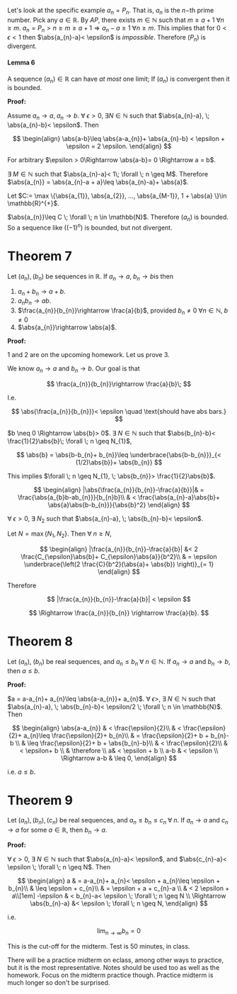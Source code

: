 Let's look at the specific example $a_{n}= P_{n}$. That is, $a_{n}$ is the $n-$th prime number. Pick any $a \in \mathbb{R}$. By $AP$, there exists $m \in \mathbb{N}$ such that $m \geq a + 1\; \forall n \geq m$. $a_{n}= P_{n}> n \geq m \geq a + 1\Rightarrow a_{n}-a \geq 1 \; \forall n \geq m$. This implies that for $0 < \epsilon < 1$ then $\abs{a_{n}-a}< \epsilon$ is *impossible*. Therefore $(P_{n})$ is divergent.

#### Lemma 6

A sequence $(a_{n})\in \mathbb{R}$ can have *at most* one limit; If $(a_{n})$ is convergent then it is bounded.

**Proof:**

Assume $a_{n}\rightarrow a, \; a_{n}\rightarrow b$. $\forall \; \epsilon > 0, \; \exists N \in \mathbb{N}$ such that $\abs{a_{n}-a}, \; \abs{a_{n}-b}< \epsilon$. Then

$$
\begin{align}
\abs{a-b}\leq \abs{a-a_{n}}+ \abs{a_{n}-b} < \epsilon + \epsilon = 2 \epsilon.
\end{align}
$$

For arbitrary $\epsilon > 0\Rightarrow \abs{a-b}= 0 \Rightarrow a = b$. 

$\exists \; M \in \mathbb{N}$ such that $\abs{a_{n}-a}< 1\; \forall \; n \geq M$. Therefore $\abs{a_{n}} = \abs{a_{n}-a + a}\leq \abs{a_{n}-a}+ \abs{a}$.

Let $C:= \max \{\abs{a_{1}}, \abs{a_{2}}, ..., \abs{a_{M-1}}, 1 + \abs{a} \}\in \mathbb{R}^{+}$.

$\abs{a_{n}}\leq C \; \forall \; n \in \mathbb{N}$. Therefore $(a_{n})$ is bounded. So a sequence like $((-1)^{n})$ is bounded, but not divergent.

# Theorem 7

Let $(a_{n}), (b_{n})$ be sequences in $\mathbb{R}$. If $a_{n}\rightarrow a, \; b_{n}\rightarrow b$is then
1. $a_{n}+ b_{n}\rightarrow a + b$.
2. $a_{n}b_{n}\rightarrow ab$.
3. $\frac{a_{n}}{b_{n}}\rightarrow \frac{a}{b}$, provided $b_{n}\neq 0 \; \forall n \in \mathbb{N}, \; b\neq 0$
4. $\abs{a_{n}}\rightarrow \abs{a}$.

**Proof:**

1 and 2 are on the upcoming homework. Let us prove 3.

We know $a_{n}\rightarrow a$ and $b_{n}\rightarrow b$. Our goal is that

$$
\frac{a_{n}}{b_{n}}\rightarrow \frac{a}{b}\;
$$

I.e.

$$
\abs{\frac{a_{n}}{b_{n}}}< \epsilon \quad \text{should have abs bars.}
$$

$b \neq 0 \Rightarrow \abs{b}> 0$. $\exists \; N \in \mathbb{N}$ such that $\abs{b_{n}-b}< \frac{1}{2}\abs{b}\; \forall \; n \geq N_{1}$,

$$
\abs{b} = \abs{b-b_{n}+ b_{n}}\leq \underbrace{\abs{b-b_{n}}}_{< (1/2)\abs{b}}+ \abs{b_{n}}
$$

This implies $\forall \; n \geq N_{1}, \; \abs{b_{n}}> \frac{1}{2}\abs{b}$.

$$
\begin{align}
|\abs{\frac{a_{n}}{b_{n}}-\frac{a}{b}}|& = \frac{\abs{a_{b}b-ab_{n}}}{b_{n}b}\\
& < \frac{\abs{a_{n}-a}\abs{b}+ \abs{a}\abs{b-b_{n}}}{\abs{b}^2}
\end{align}
$$

$\forall \; \epsilon > 0, \; \exists \; N_{2}$ such that $\abs{a_{n}-a}, \; \abs{b_{n}-b}< \epsilon$.

Let $N = \max \{N_{1}, N_{2}\}$. Then $\forall \; n \geq N$,

$$
\begin{align}
|\frac{a_{n}}{b_{n}}-\frac{a}{b}| &< 2 \frac{C_{\epsilon}\abs{b}+ C_{\epsilon}\abs{a}}{b^2}\\
& = \epsilon \underbrace{\left(2 \frac{C}{b^2}(\abs{a}+ \abs{b}) \right)}_{= 1}
\end{align}
$$

Therefore

$$
|\frac{a_{n}}{b_{n}}-\frac{a}{b}| < \epsilon
$$

$$
\Rightarrow \frac{a_{n}}{b_{n}} \rightarrow \frac{a}{b}.
$$

# Theorem 8

Let $(a_{n}), \; (b_{n})$ be real sequences, and $a_{n}\leq b_{n}\; \forall \; n \in \mathbb{N}$. If $a_{n}\rightarrow a$ and $b_{n}\rightarrow b$, then $a \leq b$.

**Proof:**

$a = a-a_{n}+ a_{n}\leq \abs{a-a_{n}}+ a_{n}$. $\forall \; \epsilon >, \; \exists \; N \in \mathbb{N}$ such that $\abs{a_{n}-a}, \; \abs{b_{n}-b}< \epsilon/2 \; \forall \; n \in \mathbb{N}$. Then

$$
\begin{align}
\abs{a-a_{n}} & < \frac{\epsilon}{2}\\
& < \frac{\epsilon}{2}+ a_{n}\leq \frac{\epsilon}{2}+ b_{n}\\
& = \frac{\epsilon}{2}+ b + b_{n}-b \\
& \leq \frac{\epsilon}{2}+ b + \abs{b_{n}-b}\\
& < \frac{\epsilon}{2}\\
& < \epsilon+ b \\
& \therefore \\
a& < \epsilon + b \\
a-b & < \epsilon \\
\Rightarrow a-b & \leq 0,
\end{align}
$$

i.e. $a \leq b$.

# Theorem 9

Let $(a_{n}), (b_{n}), (c_{n})$ be real sequences, and $a_{n}\leq b_{n}\leq c_{n}\; \forall \; n$. If $a_{n}\rightarrow a$ and $c_{n} \rightarrow a$ for some $a \in \mathbb{R}$, then $b_{n}\rightarrow a$.

**Proof:**

$\forall \; \epsilon> 0, \; \exists \; N \in \mathbb{N}$ such that $\abs{a_{n}-a}< \epsilon$, and $\abs{c_{n}-a}< \epsilon \; \forall \; n \geq N$. Then

$$
\begin{align}
a & = a-a_{n}+ a_{n}< \epsilon + a_{n}\leq \epsilon + b_{n}\\
& \leq \epsilon + c_{n}\\
& = \epsilon + a + c_{n}-a \\
& < 2 \epsilon + a\\[1em]
-\epsilon & < b_{n}-a< \epsilon \; \forall \; n \geq N \\
\Rightarrow \abs{b_{n}-a} &< \epsilon \; \forall \; n \geq N,
\end{align}
$$

i.e.

$$
\lim_{n \rightarrow \infty}b_{n}= 0
$$


This is the cut-off for the midterm. Test is 50 minutes, in class.

There will be a practice midterm on eclass, among other ways to practice, but it is the most representative. Notes should be used too as well as the homework. Focus on the midterm practice though. Practice midterm is much longer so don't be surprised.